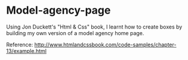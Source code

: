 # Model-agency-page

Using Jon Duckett's "Html & Css" book, I learnt how to create boxes by building my own version of a model agency home page.

Reference: http://www.htmlandcssbook.com/code-samples/chapter-13/example.html
